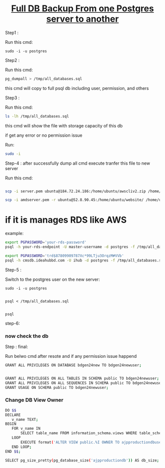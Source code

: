<h1 style="text-align: center;"><u>Full DB Backup From one Postgres server to another </u></h1>

Step1 :

Run this cmd:

    sudo -i -u postgres



Step2 :

Run this cmd: 
```bash
pg_dumpall > /tmp/all_databases.sql

```


this cmd  will copy to full psql  db including  user, permission, and others 


Step3 :

Run this cmd: 
```bash
ls -lh /tmp/all_databases.sql
```
this cmd will show  the file  with storage capacity of this db 

if get any error or no permission issue 


Run:
```bash
sudo -i
```

Step-4 :
after successfully dump all cmd execute tranfer this file to new server
     
Run this cmd: 



```bash

scp -i server.pem ubuntu@184.72.24.186:/home/ubuntu/awscliv2.zip /home/ubuntu/ 
```

```bash
scp -i amdserver.pem -r ubuntu@52.8.90.45:/home/ubuntu/website/ /home/ubuntu/websites   #with all dir subforlder
```
<h1> if it is  manages RDS like AWS </h1>

example:
```bash
export PGPASSWORD='your-rds-password'
psql -h your-rds-endpoint -U master-username -d postgres -f /tmp/all_databases.sql
```

```bash
export PGPASSWORD='trd$87809909787Xc*99LTju3OrqzM#VVb'
psql -h cmsdb.ideahubbd.com -U ihub -d postgres -f /tmp/all_databases.sql
```
Step-5 :

Switch to the postgres user on the new server:

    sudo -i -u postgres


    psql < /tmp/all_databases.sql


    psql

step-6: 

<h3>now check the  db </h3>


Step : final:

 Run belwo cmd after resote and if any permission issue happend 


 ```bash
 GRANT ALL PRIVILEGES ON DATABASE bdgen24new TO bdgen24newuser;


GRANT ALL PRIVILEGES ON ALL TABLES IN SCHEMA public TO bdgen24newuser;
GRANT ALL PRIVILEGES ON ALL SEQUENCES IN SCHEMA public TO bdgen24newuser;
GRANT USAGE ON SCHEMA public TO bdgen24newuser;

```

<h3>Change DB View Owner  </h3>

 ```bash
DO $$ 
DECLARE 
    v_name TEXT;
BEGIN 
    FOR v_name IN 
        SELECT table_name FROM information_schema.views WHERE table_schema = 'public'
    LOOP 
        EXECUTE format('ALTER VIEW public.%I OWNER TO ajpproductiondbuser', v_name);
    END LOOP;
END $$;

```

 ```bash
SELECT pg_size_pretty(pg_database_size('ajpproductiondb')) AS db_size;
```